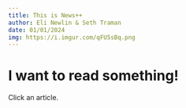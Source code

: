 ```yaml
---
title: This is News++
author: Eli Newlin & Seth Traman
date: 01/01/2024
img: https://i.imgur.com/qFU5sBq.png
---
```


# I want to read something!

Click an article.
